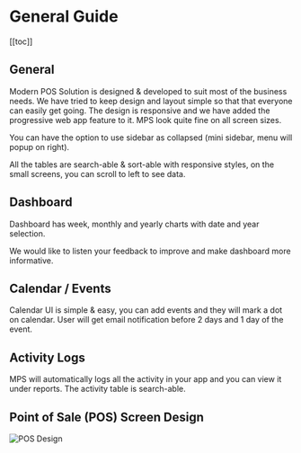# General Guide

[[toc]]

## General

Modern POS Solution is designed & developed to suit most of the business needs. We have tried to keep design and layout simple so that that everyone can easily get going. The design is responsive and we have added the progressive web app feature to it. MPS look quite fine on all screen sizes.

You can have the option to use sidebar as collapsed (mini sidebar, menu will popup on right).

All the tables are search-able & sort-able with responsive styles, on the small screens, you can scroll to left to see data.

## Dashboard

Dashboard has week, monthly and yearly charts with date and year selection.

We would like to listen your feedback to improve and make dashboard more informative.

## Calendar / Events

Calendar UI is simple & easy, you can add events and they will mark a dot on calendar. User will get email notification before 2 days and 1 day of the event.

## Activity Logs

MPS will automatically logs all the activity in your app and you can view it under reports. The activity table is search-able.

## Point of Sale (POS) Screen Design

<img :src="$withBase('/assets/img/pos-design.png')" alt="POS Design" >
